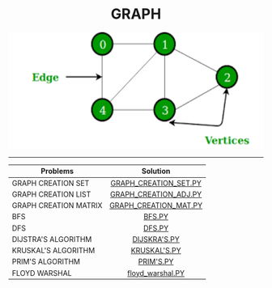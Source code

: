 <h1 align="center">GRAPH</h1>
<p align="center">
  <img height="230" src="logo.png">
</p>

----

| Problems                  | Solution                         |
| -------------             |:-------------:                   |
| GRAPH CREATION SET     | [GRAPH_CREATION_SET.PY](https://github.com/aditya-2703/DSA/blob/main/GRAPH/GRAPH_CREATION_SET.PY)              |
| GRAPH CREATION LIST | [GRAPH_CREATION_ADJ.PY](https://github.com/aditya-2703/DSA/blob/main/GRAPH/GRAPH_CREATION_ADJ.PY)        |   
| GRAPH CREATION MATRIX | [GRAPH_CREATION_MAT.PY](https://github.com/aditya-2703/DSA/blob/main/GRAPH/GRAPH_CREATION_MAT.PY)        |   
| BFS     | [BFS.PY](https://github.com/aditya-2703/DSA/blob/main/GRAPH/BSF.PY)              |
| DFS          | [DFS.PY](https://github.com/aditya-2703/DSA/blob/main/GRAPH/DFS.PY)        |   
| DIJSTRA'S ALGORITHM   | [DIJSKRA'S.PY](https://github.com/aditya-2703/DSA/blob/main/GRAPH/DIJSKRA'S.PY)     | 
| KRUSKAL'S ALGORITHM| [KRUSKAL'S.PY](https://github.com/aditya-2703/DSA/blob/main/GRAPH/KRUSKAL'S.PY)       |  
| PRIM'S ALGORITHM| [PRIM'S.PY](https://github.com/aditya-2703/DSA/blob/main/GRAPH/PRIM'S.PY)        |  
| FLOYD WARSHAL    | [floyd_warshal.PY](https://github.com/aditya-2703/DSA/blob/main/GRAPH/floyd_warshal.py)        |  
